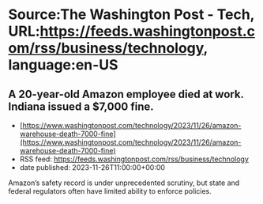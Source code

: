 # Source:The Washington Post - Tech, URL:https://feeds.washingtonpost.com/rss/business/technology, language:en-US

## A 20-year-old Amazon employee died at work. Indiana issued a $7,000 fine.
 - [https://www.washingtonpost.com/technology/2023/11/26/amazon-warehouse-death-7000-fine](https://www.washingtonpost.com/technology/2023/11/26/amazon-warehouse-death-7000-fine)
 - RSS feed: https://feeds.washingtonpost.com/rss/business/technology
 - date published: 2023-11-26T11:00:00+00:00

Amazon’s safety record is under unprecedented scrutiny, but state and federal regulators often have limited ability to enforce policies.

